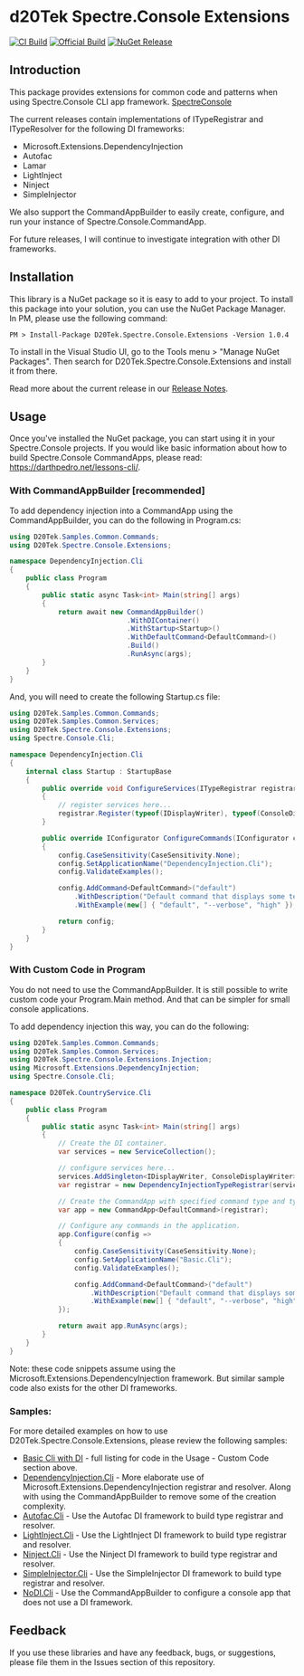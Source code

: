 # d20Tek Spectre.Console Extensions
[![CI Build](https://github.com/d20Tek/Spectre.Console.Extensions/actions/workflows/spectre-console-extensions-ci.yml/badge.svg)](https://github.com/d20Tek/Spectre.Console.Extensions/actions/workflows/spectre-console-extensions-ci.yml)
[![Official Build](https://github.com/d20Tek/Spectre.Console.Extensions/actions/workflows/spectre-console-extensions-official.yml/badge.svg)](https://github.com/d20Tek/Spectre.Console.Extensions/actions/workflows/spectre-console-extensions-official.yml)
[![NuGet Release](https://github.com/d20Tek/Spectre.Console.Extensions/actions/workflows/nuget-release.yml/badge.svg)](https://github.com/d20Tek/Spectre.Console.Extensions/actions/workflows/nuget-release.yml)

## Introduction
This package provides extensions for common code and patterns when using Spectre.Console CLI app framework.
[SpectreConsole](https://github.com/spectreconsole/spectre.console)

The current releases contain implementations of ITypeRegistrar and ITypeResolver for the following DI frameworks:
- Microsoft.Extensions.DependencyInjection
- Autofac
- Lamar
- LightInject
- Ninject
- SimpleInjector

We also support the CommandAppBuilder to easily create, configure, and run your instance of Spectre.Console.CommandApp.

For future releases, I will continue to investigate integration with other DI frameworks.

## Installation
This library is a NuGet package so it is easy to add to your project. To install this package into your solution, you can use the NuGet Package Manager. In PM, please use the following command:
```  
PM > Install-Package D20Tek.Spectre.Console.Extensions -Version 1.0.4
``` 

To install in the Visual Studio UI, go to the Tools menu > "Manage NuGet Packages". Then search for D20Tek.Spectre.Console.Extensions and install it from there.

Read more about the current release in our [Release Notes](ReleaseNotes.md).

## Usage
Once you've installed the NuGet package, you can start using it in your Spectre.Console projects.
If you would like basic information about how to build Spectre.Console CommandApps, please read: https://darthpedro.net/lessons-cli/.

### With CommandAppBuilder [recommended]
To add dependency injection into a CommandApp using the CommandAppBuilder, you can do the following in Program.cs:
```csharp
using D20Tek.Samples.Common.Commands;
using D20Tek.Spectre.Console.Extensions;

namespace DependencyInjection.Cli
{
    public class Program
    {
        public static async Task<int> Main(string[] args)
        {
            return await new CommandAppBuilder()
                             .WithDIContainer()
                             .WithStartup<Startup>()
                             .WithDefaultCommand<DefaultCommand>()
                             .Build()
                             .RunAsync(args);
        }
    }
}
```

And, you will need to create the following Startup.cs file:
```csharp
using D20Tek.Samples.Common.Commands;
using D20Tek.Samples.Common.Services;
using D20Tek.Spectre.Console.Extensions;
using Spectre.Console.Cli;

namespace DependencyInjection.Cli
{
    internal class Startup : StartupBase
    {
        public override void ConfigureServices(ITypeRegistrar registrar)
        {
            // register services here...
            registrar.Register(typeof(IDisplayWriter), typeof(ConsoleDisplayWriter));
        }

        public override IConfigurator ConfigureCommands(IConfigurator config)
        {
            config.CaseSensitivity(CaseSensitivity.None);
            config.SetApplicationName("DependencyInjection.Cli");
            config.ValidateExamples();

            config.AddCommand<DefaultCommand>("default")
                .WithDescription("Default command that displays some text.")
                .WithExample(new[] { "default", "--verbose", "high" });

            return config;
        }
    }
}
```

### With Custom Code in Program
You do not need to use the CommandAppBuilder. It is still possible to write custom code your Program.Main method. And that can be simpler for small console applications. 

To add dependency injection this way, you can do the following:
```csharp
using D20Tek.Samples.Common.Commands;
using D20Tek.Samples.Common.Services;
using D20Tek.Spectre.Console.Extensions.Injection;
using Microsoft.Extensions.DependencyInjection;
using Spectre.Console.Cli;

namespace D20Tek.CountryService.Cli
{
    public class Program
    {
        public static async Task<int> Main(string[] args)
        {
            // Create the DI container.
            var services = new ServiceCollection();

            // configure services here...
            services.AddSingleton<IDisplayWriter, ConsoleDisplayWriter>();
            var registrar = new DependencyInjectionTypeRegistrar(services);

            // Create the CommandApp with specified command type and type registrar.
            var app = new CommandApp<DefaultCommand>(registrar);

            // Configure any commands in the application.
            app.Configure(config =>
            {
                config.CaseSensitivity(CaseSensitivity.None);
                config.SetApplicationName("Basic.Cli");
                config.ValidateExamples();

                config.AddCommand<DefaultCommand>("default")
                    .WithDescription("Default command that displays some text.")
                    .WithExample(new[] { "default", "--verbose", "high" });
            });

            return await app.RunAsync(args);
        }
    }
}
```

Note: these code snippets assume using the Microsoft.Extensions.DependencyInjection framework. But similar sample code also exists for the other DI frameworks.

### Samples:
For more detailed examples on how to use D20Tek.Spectre.Console.Extensions, please review the following samples:

* [Basic Cli with DI](samples/Basic.Cli) - full listing for code in the Usage - Custom Code section above.
* [DependencyInjection.Cli](samples/DependencyInjection.Cli) - More elaborate use of Microsoft.Extensions.DependencyInjection registrar and resolver. Along with using the CommandAppBuilder to remove some of the creation complexity.
* [Autofac.Cli](samples/Autofac.Cli) - Use the Autofac DI framework to build type registrar and resolver.
* [LightInject.Cli](samples/LightInject.Cli) - Use the LightInject DI framework to build type registrar and resolver.
* [Ninject.Cli](samples/Ninject.Cli) - Use the Ninject DI framework to build type registrar and resolver.
* [SimpleInjector.Cli](samples/SimpleInjector.Cli) - Use the SimpleInjector DI framework to build type registrar and resolver.
* [NoDI.Cli](samples/NoDI.Cli) - Use the CommandAppBuilder to configure a console app that does not use a DI framework.

## Feedback
If you use these libraries and have any feedback, bugs, or suggestions, please file them in the Issues section of this repository.
